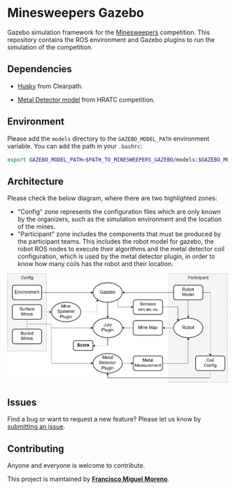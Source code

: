 # Minesweepers Gazebo

Gazebo simulation framework for the [Minesweepers](https://landminefree.org) competition. This repository contains the ROS environment and Gazebo plugins to run the simulation of the competition.


## Dependencies

* [Husky](https://github.com/husky/husky) from Clearpath.

* [Metal Detector model](https://github.com/ras-sight/metal_detector_msgs) from HRATC competition.

## Environment

Please add the `models` directory to the `GAZEBO_MODEL_PATH` environment variable. You can add the path in your `.bashrc`:

```bash
export GAZEBO_MODEL_PATH=$PATH_TO_MINESWEEPERS_GAZEBO/models:$GAZEBO_MODEL_PATH
```
## Architecture

Please check the below diagram, where there are two highlighted zones:
* "Config" zone represents the configuration files which are only known by the organizers, such as the simulation environment and the location of the mines.
* "Participant" zone includes the components that must be produced by the participant teams. This includes the robot model for gazebo, the robot ROS nodes to execute their algorithms and the metal detector coil configuration, which is used by the metal detector plugin, in order to know how many coils has the robot and their location. 

![simulator_architecture](simulator_architecture.png)

## Issues ##
Find a bug or want to request a new feature? Please let us know by [submitting an issue](https://github.com/landminefree/minesweepers_gazebo/issues).

## Contributing ##
Anyone and everyone is welcome to contribute.

This project is maintained by [**Francisco Miguel Moreno**](mailto:franmore@ing.uc3m.es).
